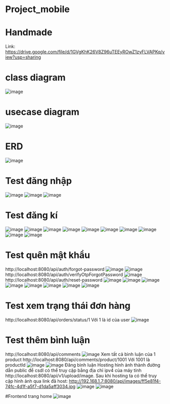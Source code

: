 # Project_mobile
# Handmade
Link: https://drive.google.com/file/d/1GVgKhK26V8Z96uTEEyROwZ1zyFLVAPKq/view?usp=sharing 
# class diagram
![image](https://github.com/user-attachments/assets/6778c6ab-4d4d-4608-99e1-3e7e112b815f)

# usecase diagram
![image](https://github.com/user-attachments/assets/e562f32b-6892-4488-9a0c-06631d8a681f)


# ERD
![image](https://github.com/user-attachments/assets/23a250bc-ab81-46d0-999e-accf25a1aabe)

# Test đăng nhập
![image](https://github.com/user-attachments/assets/99c16214-d104-4da1-bdcb-cbb57f264f37)
![image](https://github.com/user-attachments/assets/822779fc-59a3-434b-8a8e-06805b018e6a)
![image](https://github.com/user-attachments/assets/282ab031-d296-4ed8-87db-ae19ee512bdf)

# Test đăng kí 
![image](https://github.com/user-attachments/assets/9cef1dd0-d4e1-4846-9946-8f2e7f881f9c)
![image](https://github.com/user-attachments/assets/025fcd18-8623-4746-bb65-2861dffd2ab4)
![image](https://github.com/user-attachments/assets/290ae64f-367c-4c16-be3c-4e125dda940e)
![image](https://github.com/user-attachments/assets/92eab083-e063-4da4-ac6c-82984aae83b7)
![image](https://github.com/user-attachments/assets/025a2466-f041-41a2-8397-59fd52440084)
![image](https://github.com/user-attachments/assets/fe350fa6-c58d-4009-a51e-a56172614fc8)
![image](https://github.com/user-attachments/assets/3f11e19b-7d0a-4e23-96b9-6dda4316e668)
![image](https://github.com/user-attachments/assets/0507dbea-c800-4be6-b0ff-9e97e80e22b9)
![image](https://github.com/user-attachments/assets/24618fc0-e15b-4b53-90b3-6548b937f2f6)
![image](https://github.com/user-attachments/assets/dd31a379-63eb-44e1-8d57-776fd3060821)

# Test quên mật khẩu
http://localhost:8080/api/auth/forgot-password
![image](https://github.com/user-attachments/assets/618bb238-33d0-4cd5-9af2-a01ac0c6f8b6)
![image](https://github.com/user-attachments/assets/60a47651-6fe5-4606-831e-b2d9f09ec1e9)
http://localhost:8080/api/auth/verifyOtpForgotPassword
![image](https://github.com/user-attachments/assets/daedd8b8-35ca-4caa-9a5e-f87dc74dfe46)
http://localhost:8080/api/auth/reset-password
![image](https://github.com/user-attachments/assets/ae27f811-7a74-4bec-b8a8-2ad012909c03)
![image](https://github.com/user-attachments/assets/4a48f938-ecca-418e-bf63-fd29974c1c70)
![image](https://github.com/user-attachments/assets/97b7313e-1e5c-48a8-bdb0-d758be4f5990)
![image](https://github.com/user-attachments/assets/8cafe4de-d65e-40e8-ab4e-4663afc77104)
![image](https://github.com/user-attachments/assets/6e824ed6-812a-491a-9120-a2e50b66ae79)
![image](https://github.com/user-attachments/assets/ba9018e8-863c-43ee-943b-c2b134a7f0ce)
![image](https://github.com/user-attachments/assets/8b2391cc-2fa6-4a74-9b66-4a5915e6c80b)
![image](https://github.com/user-attachments/assets/bcca94f0-02b2-4b44-8289-bb49efebc822)


# Test xem trạng thái đơn hàng
http://localhost:8080/api/orders/status/1 
Với 1 là id của user
![image](https://github.com/user-attachments/assets/c17ce919-1424-4f5d-8c50-6d1369c47998)

# Test thêm bình luận
http://localhost:8080/api/comments
![image](https://github.com/user-attachments/assets/c228e7d9-3eaa-4802-8210-da8fd66ffe8a)
Xem tất cả bình luận của 1 product
http://localhost:8080/api/comments/product/1001 Với 1001 là productId
![image](https://github.com/user-attachments/assets/01a863d2-1be9-4b15-b3b5-21b52b4209c7)
![image](https://github.com/user-attachments/assets/44f8c270-c970-42c5-a0b4-ea3d0316964d)
Đăng bình luận
Hosting hình ảnh thành đường dẫn public để csdl có thể truy cập bằng địa chỉ ipv4 của máy tính
http://localhost:8080/api/v1/upload/image. Sau khi hosting ta có thể truy cập hình ảnh qua link đã host: http://192.168.1.7:8080/api/images/ff5e81f4-74fc-4d1f-a5f7-d1da5aff3034.jpg
![image](https://github.com/user-attachments/assets/66ebcca6-f060-4435-9560-edb992853e85)
![image](https://github.com/user-attachments/assets/84fc4214-e527-4629-b506-e0c369aa9e1f)


#Frontend trang home
![image](https://github.com/user-attachments/assets/6f61a17a-5f87-4e18-974b-5cc441778b6b)















